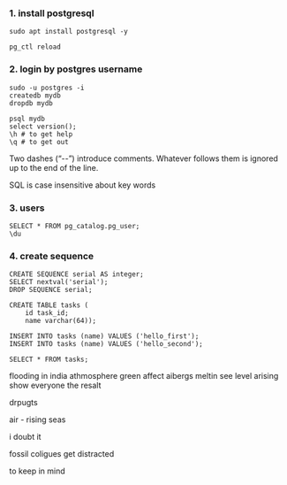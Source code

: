 ### 1. install postgresql

```
sudo apt install postgresql -y
```

```
pg_ctl reload
```

### 2. login by postgres username

```
sudo -u postgres -i
createdb mydb
dropdb mydb
```

```
psql mydb
select version();
\h # to get help
\q # to get out
```

Two dashes (“--”) introduce comments. Whatever follows them is ignored up to the end of the line.

SQL is case insensitive about key words

### 3. users

```
SELECT * FROM pg_catalog.pg_user;
\du
```

### 4. create sequence

```
CREATE SEQUENCE serial AS integer;
SELECT nextval('serial');
DROP SEQUENCE serial;

CREATE TABLE tasks (
    id task_id;
    name varchar(64));

INSERT INTO tasks (name) VALUES ('hello_first');
INSERT INTO tasks (name) VALUES ('hello_second');

SELECT * FROM tasks;
```


flooding in india
athmosphere green affect
aibergs meltin
see level arising
show everyone the resalt

drpugts

air - rising seas

i doubt it 


fossil coligues
get distracted

to keep in mind


